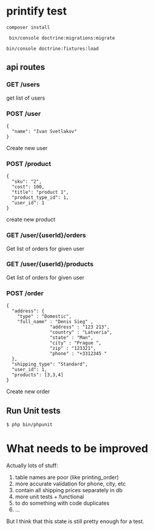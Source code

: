 # printify test 

```
composer install
```

```
 bin/console doctrine:migrations:migrate
```

```
bin/console doctrine:fixtures:load
```


## api routes

### GET /users 
get list of users

### POST /user
```
{
  "name": "Ivan Svetlakov"
}
```
Create new user

### POST /product
```
{
  "sku": "2",
  "cost": 100,
  "title": "product 1",
  "product_type_id": 1,
  "user_id": 1
}
```
create new product

### GET /user/{userId}/orders

Get list of orders for given user

### GET /user/{userId}/products

Get list of orders for given user

### POST /order
```
{
  "address": {
  	"type" : "Domestic",
  	"full_name" : "Denis Sieg" ,
                "address" : "123 213",
                "country" : "Latveria", 
                "state" : "Man",
                "city" : "Prague ",
                "zip" : "123321",
                "phone" : "+3312345 "
  },
  "shipping_type": "Standard",
  "user_id": 1,
  "products": [3,3,4]
}
```
Create new order

## Run Unit tests

```
$ php bin/phpunit
```


# What needs to be improved

Actually lots of stuff:
1. table names are poor (like printing_order)
2. more accurate validation for phone, city, etc
3. contain all shipping prices separately in db
4. more unit tests + functional
5. to do something with code duplicates
6. ...

But I think that this state is still pretty enough for a test.
